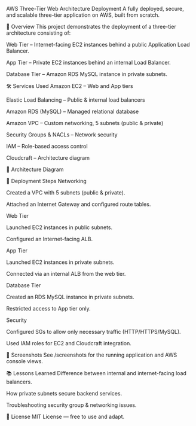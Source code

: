 AWS Three-Tier Web Architecture Deployment
A fully deployed, secure, and scalable three-tier application on AWS, built from scratch.

📌 Overview
This project demonstrates the deployment of a three-tier architecture consisting of:

Web Tier – Internet-facing EC2 instances behind a public Application Load Balancer.

App Tier – Private EC2 instances behind an internal Load Balancer.

Database Tier – Amazon RDS MySQL instance in private subnets.

🛠 Services Used
Amazon EC2 – Web and App tiers

Elastic Load Balancing – Public & internal load balancers

Amazon RDS (MySQL) – Managed relational database

Amazon VPC – Custom networking, 5 subnets (public & private)

Security Groups & NACLs – Network security

IAM – Role-based access control

Cloudcraft – Architecture diagram

📂 Architecture Diagram

🚀 Deployment Steps
Networking

Created a VPC with 5 subnets (public & private).

Attached an Internet Gateway and configured route tables.

Web Tier

Launched EC2 instances in public subnets.

Configured an Internet-facing ALB.

App Tier

Launched EC2 instances in private subnets.

Connected via an internal ALB from the web tier.

Database Tier

Created an RDS MySQL instance in private subnets.

Restricted access to App tier only.

Security

Configured SGs to allow only necessary traffic (HTTP/HTTPS/MySQL).

Used IAM roles for EC2 and Cloudcraft integration.

📸 Screenshots
See /screenshots for the running application and AWS console views.

📚 Lessons Learned
Difference between internal and internet-facing load balancers.

How private subnets secure backend services.

Troubleshooting security group & networking issues.

📜 License
MIT License — free to use and adapt.
